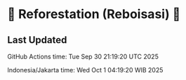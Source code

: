 
# 🌳 Reforestation (Reboisasi) 🌲

## Last Updated

GitHub Actions time: Tue Sep 30 21:19:20 UTC 2025

Indonesia/Jakarta time: Wed Oct  1 04:19:20 WIB 2025
